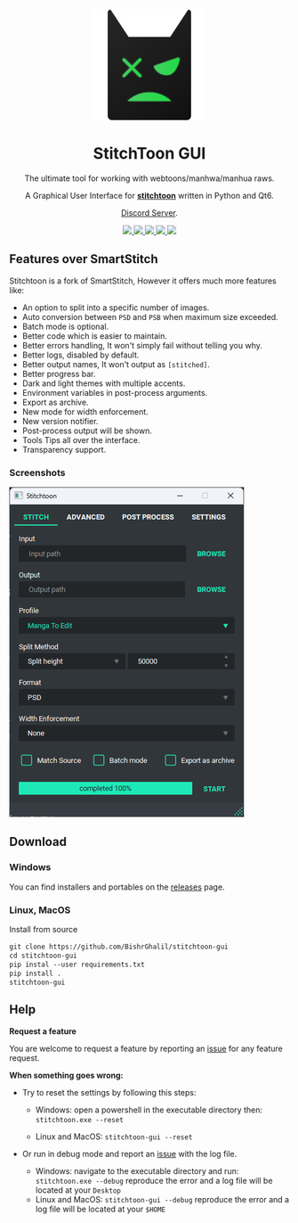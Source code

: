 <div align="center">
  <a href="https://github.com/BishrGhalil/stitchtoon-gui">
    <img alt="stitchtoon.Logo" width="200" height="200" src="./assets/stitchtoon_logo.png">
  </a>
  <h1>StitchToon GUI</h1>
  <p>
    The ultimate tool for working with webtoons/manhwa/manhua raws.
  </p>
    <p>
    A Graphical User Interface for <a href="https://github.com/BishrGhalil/stitchtoon"><b>stitchtoon</b></a> written in Python and Qt6.

  <a href="https://discord.gg/vgWyc3tNnK">Discord Server</a>.
    </p>
  <a href="https://github.com/BishrGhalil/stitchtoon-gui/releases/latest">
    <img src="https://img.shields.io/github/v/release/BishrGhalil/stitchtoon-gui">
  </a>
  <a href="https://github.com/BishrGhalil/stitchtoon-gui/releases/latest">
    <img src="https://img.shields.io/github/release-date/BishrGhalil/stitchtoon-gui">
  </a>
  <a href="https://github.com/BishrGhalil/stitchtoon-gui/tree/dev">
    <img src="https://img.shields.io/github/last-commit/BishrGhalil/stitchtoon-gui">
  </a>
  <a href="https://github.com/BishrGhalil/stitchtoon-gui/releases/">
    <img src="https://img.shields.io/github/downloads/BishrGhalil/stitchtoon-gui/total">
  <a href="https://github.com/BishrGhalil/stitchtoon-gui/blob/dev/LICENSE">
    <img src="https://img.shields.io/github/license/BishrGhalil/stitchtoon-gui">
  </a>
</div>

## Features over SmartStitch
Stitchtoon is a fork of SmartStitch, However it offers much more features like:
- An option to split into a specific number of images.
- Auto conversion between `PSD` and `PSB` when maximum size exceeded.
- Batch mode is optional.
- Better code which is easier to maintain.
- Better errors handling, It won't simply fail without telling you why.
- Better logs, disabled by default.
- Better output names, It won't output as `[stitched]`.
- Better progress bar.
- Dark and light themes with multiple accents.
- Environment variables in post-process arguments.
- Export as archive.
- New mode for width enforcement.
- New version notifier.
- Post-process output will be shown.
- Tools Tips all over the interface.
- Transparency support.

### Screenshots
![stitch tab](.github/screenshots/home.png)


## Download

### Windows
You can find installers and portables on the [releases](https://github.com/BishrGhalil/stitchtoon-gui/releases) page.

### Linux, MacOS
Install from source
```
git clone https://github.com/BishrGhalil/stitchtoon-gui
cd stitchtoon-gui
pip instal --user requirements.txt
pip install .
stitchtoon-gui
```

## Help

**Request a feature**

You are welcome to request a feature by reporting an [issue](https://github.com/BishrGhalil/stitchtoon-gui/issues) for any feature request.

**When something goes wrong:**
- Try to reset the settings by following this steps:

    - Windows:
    open a powershell in the executable directory then:
    `stitchtoon.exe --reset`


    - Linux and MacOS:
    `stitchtoon-gui --reset`

- Or run in debug mode and report an [issue](https://github.com/BishrGhalil/stitchtoon-gui/issues) with the log file.
    - Windows: navigate to the executable directory and run:
    `stitchtoon.exe --debug`
    reproduce the error and a log file will be located at your `Desktop`
    - Linux and MacOS:
    `stitchtoon-gui --debug`
    reproduce the error and a log file will be located at your `$HOME`
